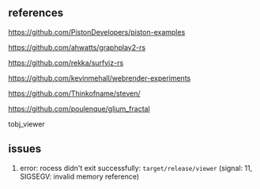 




## references

https://github.com/PistonDevelopers/piston-examples

https://github.com/ahwatts/graphplay2-rs

https://github.com/rekka/surfviz-rs

https://github.com/kevinmehall/webrender-experiments

https://github.com/Thinkofname/steven/

https://github.com/poulenque/glium_fractal

tobj_viewer


## issues

1. error: rocess didn't exit successfully: `target/release/viewer` (signal: 11, SIGSEGV: invalid memory reference)



